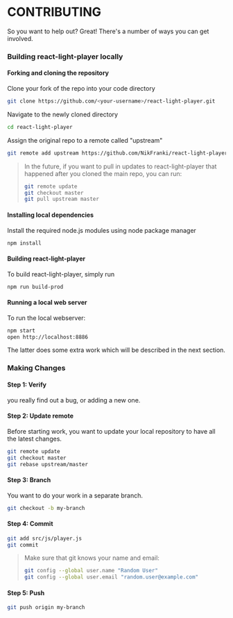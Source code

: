 # CONTRIBUTING

So you want to help out? Great! There's a number of ways you can get involved.

### Building react-light-player locally

#### Forking and cloning the repository

Clone your fork of the repo into your code directory

```sh
git clone https://github.com/<your-username>/react-light-player.git
```

Navigate to the newly cloned directory

```sh
cd react-light-player
```

Assign the original repo to a remote called "upstream"

```sh
git remote add upstream https://github.com/NikFranki/react-light-player.git
```

> In the future, if you want to pull in updates to react-light-player that happened after you cloned the main repo, you can run:
>
> ```sh
> git remote update
> git checkout master
> git pull upstream master
> ```

#### Installing local dependencies

Install the required node.js modules using node package manager

```sh
npm install
```

#### Building react-light-player

To build react-light-player, simply run

```sh
npm run build-prod
```

#### Running a local web server

To run the local webserver:

```sh
npm start
open http://localhost:8886
```

The latter does some extra work which will be described in the next section.

### Making Changes

#### Step 1: Verify

you really find out a bug, or adding a new one.

#### Step 2: Update remote

Before starting work, you want to update your local repository to have all the latest changes.

```sh
git remote update
git checkout master
git rebase upstream/master
```

#### Step 3: Branch

You want to do your work in a separate branch.

```sh
git checkout -b my-branch
```

#### Step 4: Commit

```sh
git add src/js/player.js
git commit
```

> Make sure that git knows your name and email:
>
> ```sh
> git config --global user.name "Random User"
> git config --global user.email "random.user@example.com"
> ```


#### Step 5: Push

```sh
git push origin my-branch
```